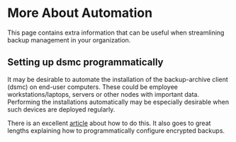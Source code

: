 More About Automation
=======================
This page contains extra information that can be useful when streamlining backup management in your organization.

Setting up dsmc programmatically
-------------------------------------
It may be desirable to automate the installation of the backup-archive client 
(dsmc) on end-user computers. 
These could be employee workstations/laptops, 
servers or other nodes with important data. 
Performing the installations automatically may be especially desirable 
when such devices are deployed regularly.

There is an excellent [article](https://blog.sigterm.se/posts/the-joys-of-bootstrapping-ibm-backup-client/) about how to do this. It also goes to great lengths explaining how to programmatically configure encrypted backups.
